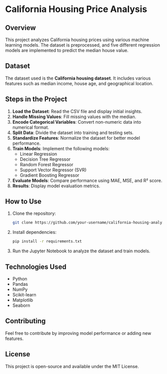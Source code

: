 # California Housing Price Analysis

## Overview
This project analyzes California housing prices using various machine learning models. The dataset is preprocessed, and five different regression models are implemented to predict the median house value.

## Dataset
The dataset used is the **California housing dataset**. It includes various features such as median income, house age, and geographical location.

## Steps in the Project
1. **Load the Dataset**: Read the CSV file and display initial insights.
2. **Handle Missing Values**: Fill missing values with the median.
3. **Encode Categorical Variables**: Convert non-numeric data into numerical format.
4. **Split Data**: Divide the dataset into training and testing sets.
5. **Standardize Features**: Normalize the dataset for better model performance.
6. **Train Models**: Implement the following models:
   - Linear Regression
   - Decision Tree Regressor
   - Random Forest Regressor
   - Support Vector Regressor (SVR)
   - Gradient Boosting Regressor
7. **Evaluate Models**: Compare performance using MAE, MSE, and R² score.
8. **Results**: Display model evaluation metrics.

## How to Use
1. Clone the repository:
   ```bash
   git clone https://github.com/your-username/california-housing-analysis.git
   ```
2. Install dependencies:
   ```bash
   pip install -r requirements.txt
   ```
3. Run the Jupyter Notebook to analyze the dataset and train models.

## Technologies Used
- Python
- Pandas
- NumPy
- Scikit-learn
- Matplotlib
- Seaborn

## Contributing
Feel free to contribute by improving model performance or adding new features.

## License
This project is open-source and available under the MIT License.


